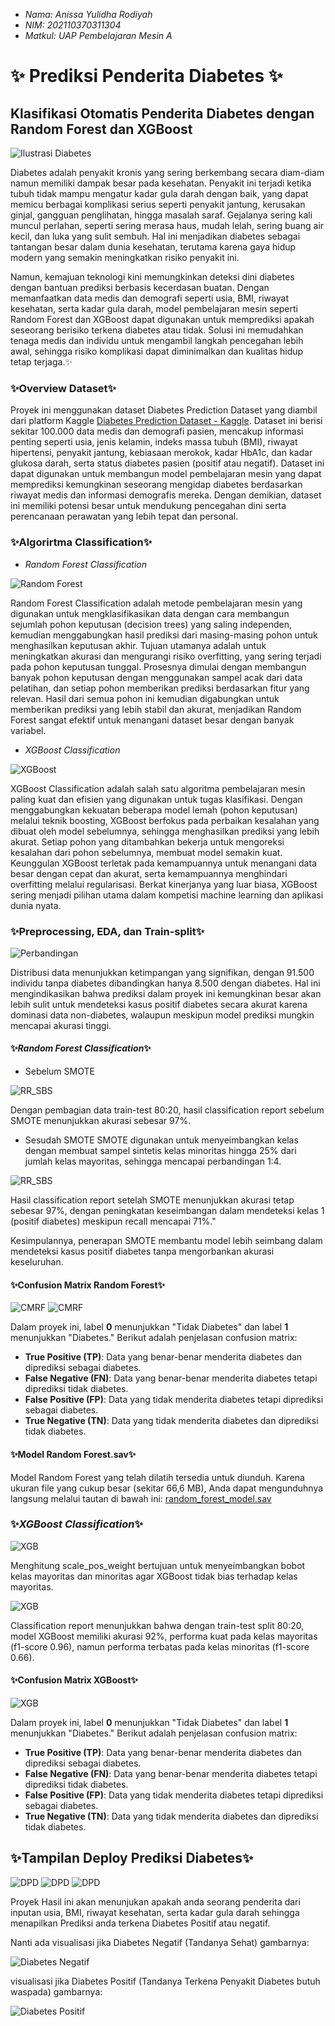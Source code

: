 - *Nama: Anissa Yulidha Rodiyah*
- *NIM: 202110370311304*
- *Matkul: UAP Pembelajaran Mesin A*

# ✨ Prediksi Penderita Diabetes ✨
## Klasifikasi Otomatis Penderita Diabetes dengan Random Forest dan XGBoost

![Ilustrasi Diabetes](https://scontent.fsub9-1.fna.fbcdn.net/v/t39.30808-6/465067656_9238603872836297_8013902093878392409_n.png?_nc_cat=111&ccb=1-7&_nc_sid=0b6b33&_nc_ohc=omryABp_dPcQ7kNvgEq3XsP&_nc_zt=23&_nc_ht=scontent.fsub9-1.fna&_nc_gid=Aah5DLKnOJmtXSeq-spc8gx&oh=00_AYDuuv0afqybxcQnbEibT0SiLNll7Pl-vhz7VryzZ13shA&oe=676DBF18)

Diabetes adalah penyakit kronis yang sering berkembang secara diam-diam namun memiliki dampak besar pada kesehatan. Penyakit ini terjadi ketika tubuh tidak mampu mengatur kadar gula darah dengan baik, yang dapat memicu berbagai komplikasi serius seperti penyakit jantung, kerusakan ginjal, gangguan penglihatan, hingga masalah saraf. Gejalanya sering kali muncul perlahan, seperti sering merasa haus, mudah lelah, sering buang air kecil, dan luka yang sulit sembuh. Hal ini menjadikan diabetes sebagai tantangan besar dalam dunia kesehatan, terutama karena gaya hidup modern yang semakin meningkatkan risiko penyakit ini.

Namun, kemajuan teknologi kini memungkinkan deteksi dini diabetes dengan bantuan prediksi berbasis kecerdasan buatan. Dengan memanfaatkan data medis dan demografi seperti usia, BMI, riwayat kesehatan, serta kadar gula darah, model pembelajaran mesin seperti Random Forest dan XGBoost dapat digunakan untuk memprediksi apakah seseorang berisiko terkena diabetes atau tidak. Solusi ini memudahkan tenaga medis dan individu untuk mengambil langkah pencegahan lebih awal, sehingga risiko komplikasi dapat diminimalkan dan kualitas hidup tetap terjaga.✨

### ✨Overview Dataset✨
Proyek ini menggunakan dataset Diabetes Prediction Dataset yang diambil dari platform Kaggle [Diabetes Prediction Dataset - Kaggle](https://www.kaggle.com/datasets/iammustafatz/diabetes-prediction-dataset). Dataset ini berisi sekitar 100.000 data medis dan demografi pasien, mencakup informasi penting seperti usia, jenis kelamin, indeks massa tubuh (BMI), riwayat hipertensi, penyakit jantung, kebiasaan merokok, kadar HbA1c, dan kadar glukosa darah, serta status diabetes pasien (positif atau negatif). Dataset ini dapat digunakan untuk membangun model pembelajaran mesin yang dapat memprediksi kemungkinan seseorang mengidap diabetes berdasarkan riwayat medis dan informasi demografis mereka. Dengan demikian, dataset ini memiliki potensi besar untuk mendukung pencegahan dini serta perencanaan perawatan yang lebih tepat dan personal.

### ✨Algorirtma Classification✨
- *Random Forest Classification*
  
![Random Forest](https://miro.medium.com/v2/resize:fit:1100/format:webp/1*ZFuMI_HrI3jt2Wlay73IUQ.png)

Random Forest Classification adalah metode pembelajaran mesin yang digunakan untuk mengklasifikasikan data dengan cara membangun sejumlah pohon keputusan (decision trees) yang saling independen, kemudian menggabungkan hasil prediksi dari masing-masing pohon untuk menghasilkan keputusan akhir. Tujuan utamanya adalah untuk meningkatkan akurasi dan mengurangi risiko overfitting, yang sering terjadi pada pohon keputusan tunggal. Prosesnya dimulai dengan membangun banyak pohon keputusan dengan menggunakan sampel acak dari data pelatihan, dan setiap pohon memberikan prediksi berdasarkan fitur yang relevan. Hasil dari semua pohon ini kemudian digabungkan untuk memberikan prediksi yang lebih stabil dan akurat, menjadikan Random Forest sangat efektif untuk menangani dataset besar dengan banyak variabel.

- *XGBoost Classification*

![XGBoost](https://lh3.googleusercontent.com/4svO7UdzXj-JxFwU-_SyrMWMqxp8Al3pVpQYr5A-nzCDXdEqVL_CHeqbeVVW8Kivsq76q5sozAKwGsQuy5qnk5wVYfqWb5LHxhknBm9DSLBjg0ViSRTVjZ3gFQPwiGxJ8wP2usOH)

XGBoost Classification adalah salah satu algoritma pembelajaran mesin paling kuat dan efisien yang digunakan untuk tugas klasifikasi. Dengan menggabungkan kekuatan beberapa model lemah (pohon keputusan) melalui teknik boosting, XGBoost berfokus pada perbaikan kesalahan yang dibuat oleh model sebelumnya, sehingga menghasilkan prediksi yang lebih akurat. Setiap pohon yang ditambahkan bekerja untuk mengoreksi kesalahan dari pohon sebelumnya, membuat model semakin kuat. Keunggulan XGBoost terletak pada kemampuannya untuk menangani data besar dengan cepat dan akurat, serta kemampuannya menghindari overfitting melalui regularisasi. Berkat kinerjanya yang luar biasa, XGBoost sering menjadi pilihan utama dalam kompetisi machine learning dan aplikasi dunia nyata.

### ✨Preprocessing, EDA, dan Train-split✨

![Perbandingan](assets/images/Perbandingan_Penderita_Diabetes.png)

Distribusi data menunjukkan ketimpangan yang signifikan, dengan 91.500 individu tanpa diabetes dibandingkan hanya 8.500 dengan diabetes. Hal ini mengindikasikan bahwa prediksi dalam proyek ini kemungkinan besar akan lebih sulit untuk mendeteksi kasus positif diabetes secara akurat karena dominasi data non-diabetes, walaupun meskipun model prediksi mungkin mencapai akurasi tinggi.

#### ✨*Random Forest Classification*✨
- Sebelum SMOTE
  
![RR_SBS](assets/images/Random_Forest_Sebelum_SMOTE.png)

Dengan pembagian data train-test 80:20, hasil classification report sebelum SMOTE menunjukkan akurasi sebesar 97%.

- Sesudah SMOTE
SMOTE digunakan untuk menyeimbangkan kelas dengan membuat sampel sintetis kelas minoritas hingga 25% dari jumlah kelas mayoritas, sehingga mencapai perbandingan 1:4.

![RR_SBS](assets/images/Random_Forest_Sebelum_SMOTE.png)

Hasil classification report setelah SMOTE menunjukkan akurasi tetap sebesar 97%, dengan peningkatan keseimbangan dalam mendeteksi kelas 1 (positif diabetes) meskipun recall mencapai 71%."

Kesimpulannya, penerapan SMOTE membantu model lebih seimbang dalam mendeteksi kasus positif diabetes tanpa mengorbankan akurasi keseluruhan.

#### ✨Confusion Matrix Random Forest✨
![CMRF](assets/images/Confusion_Matrix_Random_Forest_Sebelum_SMOTE.png)
![CMRF](assets/images/Confusion_Matrix_Random_Forest_Sesudah_SMOTE.png)

Dalam proyek ini, label **0** menunjukkan "Tidak Diabetes" dan label **1** menunjukkan "Diabetes." Berikut adalah penjelasan confusion matrix:

- **True Positive (TP)**: Data yang benar-benar menderita diabetes dan diprediksi sebagai diabetes.
- **False Negative (FN)**: Data yang benar-benar menderita diabetes tetapi diprediksi tidak diabetes.
- **False Positive (FP)**: Data yang tidak menderita diabetes tetapi diprediksi sebagai diabetes.
- **True Negative (TN)**: Data yang tidak menderita diabetes dan diprediksi tidak diabetes.

#### ✨Model Random Forest.sav✨
Model Random Forest yang telah dilatih tersedia untuk diunduh. Karena ukuran file yang cukup besar (sekitar 66,6 MB), Anda dapat mengunduhnya langsung melalui tautan di bawah ini:
[random_forest_model.sav](https://drive.google.com/drive/folders/1Vc6w4cCXNb2MD2t5zP8QpJJFVUxAcInC?usp=sharing)

### ✨*XGBoost Classification*✨
![XGB](assets/images/Class_Imbalance_XGBoost.png)

Menghitung scale_pos_weight bertujuan untuk menyeimbangkan bobot kelas mayoritas dan minoritas agar XGBoost tidak bias terhadap kelas mayoritas.

![XGB](assets/images/XGBoost_CR.png)

Classification report menunjukkan bahwa dengan train-test split 80:20, model XGBoost memiliki akurasi 92%, performa kuat pada kelas mayoritas (f1-score 0.96), namun performa terbatas pada kelas minoritas (f1-score 0.66).

#### ✨Confusion Matrix XGBoost✨
![XGB](assets/images/Confusion_Matrix_XGBoost.png)

Dalam proyek ini, label **0** menunjukkan "Tidak Diabetes" dan label **1** menunjukkan "Diabetes." Berikut adalah penjelasan confusion matrix:

- **True Positive (TP)**: Data yang benar-benar menderita diabetes dan diprediksi sebagai diabetes.
- **False Negative (FN)**: Data yang benar-benar menderita diabetes tetapi diprediksi tidak diabetes.
- **False Positive (FP)**: Data yang tidak menderita diabetes tetapi diprediksi sebagai diabetes.
- **True Negative (TN)**: Data yang tidak menderita diabetes dan diprediksi tidak diabetes.

## ✨Tampilan Deploy Prediksi Diabetes✨
![DPD](assets/images/Screenshot_2024-12-23_121201.png)
![DPD](assets/images/Screenshot_2024-12-23_121208.png)
![DPD](assets/images/Screenshot_2024-12-23_121248.png)

Proyek Hasil ini akan menunjukan apakah anda seorang penderita dari inputan usia, BMI, riwayat kesehatan, serta kadar gula darah sehingga menapilkan Prediksi anda terkena Diabetes Positif atau negatif.

Nanti ada visualisasi jika Diabetes Negatif (Tandanya Sehat) gambarnya:
  
![Diabetes Negatif](https://student-activity.binus.ac.id/tfi/wp-content/uploads/sites/41/2021/05/MENJAGA-POLA-HIDUP-SEHAT-DI-MASA-PANDEMI-COVID-19.jpg)

visualisasi jika Diabetes Positif (Tandanya Terkena Penyakit Diabetes butuh waspada) gambarnya:

![Diabetes Positif](https://i0.wp.com/www.rhesusnegative.net/staynegative/wp-content/uploads/2015/01/Figure1diabetes.jpg)

